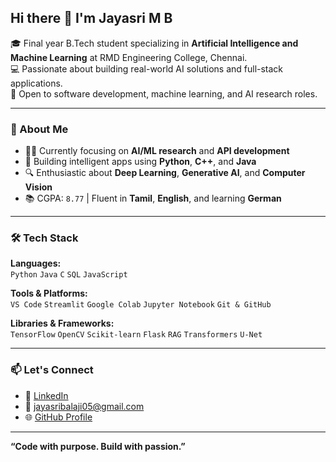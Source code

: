 ## Hi there 👋 I'm Jayasri M B

🎓 Final year B.Tech student specializing in **Artificial Intelligence and Machine Learning** at RMD Engineering College, Chennai.  
💻 Passionate about building real-world AI solutions and full-stack applications.  
📍 Open to software development, machine learning, and AI research roles.

---

### 💼 About Me

- 👩‍💻 Currently focusing on **AI/ML research** and **API development**
- 🚀 Building intelligent apps using **Python**, **C++**, and **Java**
- 🔍 Enthusiastic about **Deep Learning**, **Generative AI**, and **Computer Vision**
- 📚 CGPA: `8.77` | Fluent in **Tamil**, **English**, and learning **German**

---

### 🛠️ Tech Stack

**Languages:**  
`Python` `Java` `C` `SQL` `JavaScript`

**Tools & Platforms:**  
`VS Code` `Streamlit` `Google Colab` `Jupyter Notebook` `Git & GitHub`

**Libraries & Frameworks:**  
`TensorFlow` `OpenCV` `Scikit-learn` `Flask` `RAG` `Transformers` `U-Net`

---

### 📫 Let's Connect

- 🔗 [LinkedIn](https://www.linkedin.com/in/jayasri-balaji-a6247a25b)  
- 💌 jayasribalaji05@gmail.com  
- 🌐 [GitHub Profile](https://github.com/jaya2005)

---

**“Code with purpose. Build with passion.”**

